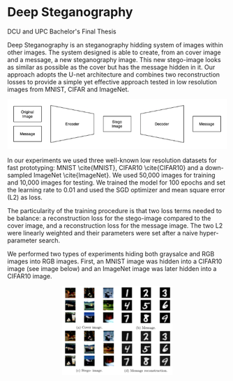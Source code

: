 # Deep Steganography
DCU and UPC Bachelor's Final Thesis

Deep Steganography is an steganography hidding system of images within other images.
The system designed is able to create, from an cover image and a message, a new steganography image. This new stego-image looks as similar as possible as the cover but has the message hidden in it.
Our approach adopts the U-net architecture and combines two reconstruction losses to provide a simple yet effective approach tested in low resolution images from MNIST, CIFAR and ImageNet.

<p align="center">
  <img src="Images/Initial_structure.png">
</p>

In our experiments we used three well-known low resolution datasets for fast prototyping: MNIST \cite{MNIST}, CIFAR10 \cite{CIFAR10} and a down-sampled ImageNet \cite{ImageNet}. We used 50,000 images for training and 10,000 images for testing. We trained the model for 100 epochs and set the learning rate to 0.01 and used the SGD optimizer and mean square error (L2) as loss.

The particularity of the training procedure is that two loss terms needed to be balance: a reconstruction loss for the stego-image compared to the cover image, and a reconstruction loss for the message image.
The two L2 were linearly weighted and their parameters were set after a naive hyper-parameter search.

We performed two types of experiments hiding both graysalce and RGB images into RGB images. First, an MNIST image was hidden into a CIFAR10 image (see image below) and an ImageNet image was later hidden into a CIFAR10 image. 

<p align="center">
  <img width="50%" height="50%" src="Images/Example.png">
</p>
